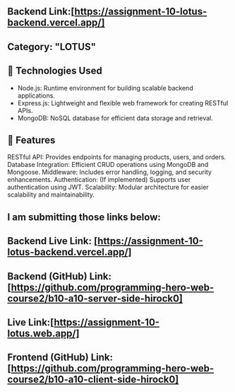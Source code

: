 ## Backend Link:[https://assignment-10-lotus-backend.vercel.app/]
## Category: "LOTUS"
## 🚀 Technologies Used
- Node.js: Runtime environment for building scalable backend applications.
- Express.js: Lightweight and flexible web framework for creating RESTful APIs.
- MongoDB: NoSQL database for efficient data storage and retrieval.
## 🎯 Features
RESTful API: Provides endpoints for managing products, users, and orders.
Database Integration: Efficient CRUD operations using MongoDB and Mongoose.
Middleware: Includes error handling, logging, and security enhancements.
Authentication: (If implemented) Supports user authentication using JWT.
Scalability: Modular architecture for easier scalability and maintainability.
## I am submitting those links below:

## Backend Live Link: [https://assignment-10-lotus-backend.vercel.app/]
## Backend (GitHub) Link:[https://github.com/programming-hero-web-course2/b10-a10-server-side-hirock0]

## Live Link:[https://assignment-10-lotus.web.app/]
## Frontend (GitHub) Link:[https://github.com/programming-hero-web-course2/b10-a10-client-side-hirock0]